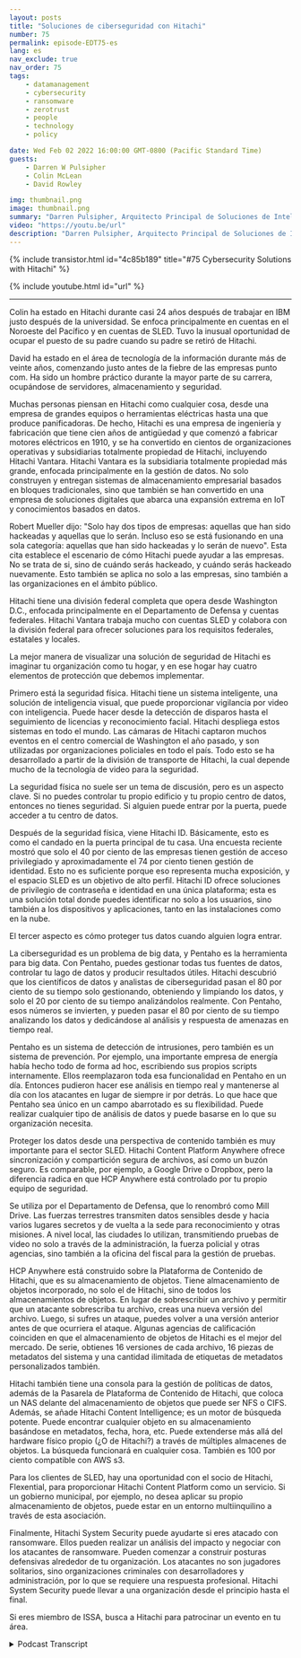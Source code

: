 ```yaml
---
layout: posts
title: "Soluciones de ciberseguridad con Hitachi"
number: 75
permalink: episode-EDT75-es
lang: es
nav_exclude: true
nav_order: 75
tags:
    - datamanagement
    - cybersecurity
    - ransomware
    - zerotrust
    - people
    - technology
    - policy

date: Wed Feb 02 2022 16:00:00 GMT-0800 (Pacific Standard Time)
guests:
    - Darren W Pulsipher
    - Colin McLean
    - David Rowley

img: thumbnail.png
image: thumbnail.png
summary: "Darren Pulsipher, Arquitecto Principal de Soluciones de Intel, habla con Colin McLean de Hitachi, líder del equipo global de Intel, y David Rowley, Consultor Senior de Soluciones, sobre las soluciones integrales de seguridad cibernética de Hitachi."
video: "https://youtu.be/url"
description: "Darren Pulsipher, Arquitecto Principal de Soluciones de Intel, habla con Colin McLean de Hitachi, líder del equipo global de Intel, y David Rowley, Consultor Senior de Soluciones, sobre las soluciones integrales de seguridad cibernética de Hitachi."
---
```


<div>
{% include transistor.html id="4c85b189" title="#75 Cybersecurity Solutions with Hitachi" %}

{% include youtube.html id="url" %}
</div>

---

Colin ha estado en Hitachi durante casi 24 años después de trabajar en IBM justo después de la universidad. Se enfoca principalmente en cuentas en el Noroeste del Pacífico y en cuentas de SLED. Tuvo la inusual oportunidad de ocupar el puesto de su padre cuando su padre se retiró de Hitachi.

David ha estado en el área de tecnología de la información durante más de veinte años, comenzando justo antes de la fiebre de las empresas punto com. Ha sido un hombre práctico durante la mayor parte de su carrera, ocupándose de servidores, almacenamiento y seguridad.

Muchas personas piensan en Hitachi como cualquier cosa, desde una empresa de grandes equipos o herramientas eléctricas hasta una que produce panificadoras. De hecho, Hitachi es una empresa de ingeniería y fabricación que tiene cien años de antigüedad y que comenzó a fabricar motores eléctricos en 1910, y se ha convertido en cientos de organizaciones operativas y subsidiarias totalmente propiedad de Hitachi, incluyendo Hitachi Vantara. Hitachi Vantara es la subsidiaria totalmente propiedad más grande, enfocada principalmente en la gestión de datos. No solo construyen y entregan sistemas de almacenamiento empresarial basados en bloques tradicionales, sino que también se han convertido en una empresa de soluciones digitales que abarca una expansión extrema en IoT y conocimientos basados en datos.

Robert Mueller dijo: "Solo hay dos tipos de empresas: aquellas que han sido hackeadas y aquellas que lo serán. Incluso eso se está fusionando en una sola categoría: aquellas que han sido hackeadas y lo serán de nuevo". Esta cita establece el escenario de cómo Hitachi puede ayudar a las empresas. No se trata de si, sino de cuándo serás hackeado, y cuándo serás hackeado nuevamente. Esto también se aplica no solo a las empresas, sino también a las organizaciones en el ámbito público.

Hitachi tiene una división federal completa que opera desde Washington D.C., enfocada principalmente en el Departamento de Defensa y cuentas federales. Hitachi Vantara trabaja mucho con cuentas SLED y colabora con la división federal para ofrecer soluciones para los requisitos federales, estatales y locales.

La mejor manera de visualizar una solución de seguridad de Hitachi es imaginar tu organización como tu hogar, y en ese hogar hay cuatro elementos de protección que debemos implementar.

Primero está la seguridad física. Hitachi tiene un sistema inteligente, una solución de inteligencia visual, que puede proporcionar vigilancia por video con inteligencia. Puede hacer desde la detección de disparos hasta el seguimiento de licencias y reconocimiento facial. Hitachi despliega estos sistemas en todo el mundo. Las cámaras de Hitachi captaron muchos eventos en el centro comercial de Washington el año pasado, y son utilizadas por organizaciones policiales en todo el país. Todo esto se ha desarrollado a partir de la división de transporte de Hitachi, la cual depende mucho de la tecnología de video para la seguridad.

La seguridad física no suele ser un tema de discusión, pero es un aspecto clave. Si no puedes controlar tu propio edificio y tu propio centro de datos, entonces no tienes seguridad. Si alguien puede entrar por la puerta, puede acceder a tu centro de datos.

Después de la seguridad física, viene Hitachi ID. Básicamente, esto es como el candado en la puerta principal de tu casa. Una encuesta reciente mostró que solo el 40 por ciento de las empresas tienen gestión de acceso privilegiado y aproximadamente el 74 por ciento tienen gestión de identidad. Esto no es suficiente porque eso representa mucha exposición, y el espacio SLED es un objetivo de alto perfil. Hitachi ID ofrece soluciones de privilegio de contraseña e identidad en una única plataforma; esta es una solución total donde puedes identificar no solo a los usuarios, sino también a los dispositivos y aplicaciones, tanto en las instalaciones como en la nube.

El tercer aspecto es cómo proteger tus datos cuando alguien logra entrar.

La ciberseguridad es un problema de big data, y Pentaho es la herramienta para big data. Con Pentaho, puedes gestionar todas tus fuentes de datos, controlar tu lago de datos y producir resultados útiles. Hitachi descubrió que los científicos de datos y analistas de ciberseguridad pasan el 80 por ciento de su tiempo solo gestionando, obteniendo y limpiando los datos, y solo el 20 por ciento de su tiempo analizándolos realmente. Con Pentaho, esos números se invierten, y pueden pasar el 80 por ciento de su tiempo analizando los datos y dedicándose al análisis y respuesta de amenazas en tiempo real.

Pentaho es un sistema de detección de intrusiones, pero también es un sistema de prevención. Por ejemplo, una importante empresa de energía había hecho todo de forma ad hoc, escribiendo sus propios scripts internamente. Ellos reemplazaron toda esa funcionalidad en Pentaho en un día. Entonces pudieron hacer ese análisis en tiempo real y mantenerse al día con los atacantes en lugar de siempre ir por detrás. Lo que hace que Pentaho sea único en un campo abarrotado es su flexibilidad. Puede realizar cualquier tipo de análisis de datos y puede basarse en lo que su organización necesita.

Proteger los datos desde una perspectiva de contenido también es muy importante para el sector SLED. Hitachi Content Platform Anywhere ofrece sincronización y compartición segura de archivos, así como un buzón seguro. Es comparable, por ejemplo, a Google Drive o Dropbox, pero la diferencia radica en que HCP Anywhere está controlado por tu propio equipo de seguridad.

Se utiliza por el Departamento de Defensa, que lo renombró como Mill Drive. Las fuerzas terrestres transmiten datos sensibles desde y hacia varios lugares secretos y de vuelta a la sede para reconocimiento y otras misiones. A nivel local, las ciudades lo utilizan, transmitiendo pruebas de video no solo a través de la administración, la fuerza policial y otras agencias, sino también a la oficina del fiscal para la gestión de pruebas.

HCP Anywhere está construido sobre la Plataforma de Contenido de Hitachi, que es su almacenamiento de objetos. Tiene almacenamiento de objetos incorporado, no solo el de Hitachi, sino de todos los almacenamientos de objetos. En lugar de sobrescribir un archivo y permitir que un atacante sobrescriba tu archivo, creas una nueva versión del archivo. Luego, si sufres un ataque, puedes volver a una versión anterior antes de que ocurriera el ataque. Algunas agencias de calificación coinciden en que el almacenamiento de objetos de Hitachi es el mejor del mercado. De serie, obtienes 16 versiones de cada archivo, 16 piezas de metadatos del sistema y una cantidad ilimitada de etiquetas de metadatos personalizados también.

Hitachi también tiene una consola para la gestión de políticas de datos, además de la Pasarela de Plataforma de Contenido de Hitachi, que coloca un NAS delante del almacenamiento de objetos que puede ser NFS o CIFS. Además, se añade Hitachi Content Intelligence; es un motor de búsqueda potente. Puede encontrar cualquier objeto en su almacenamiento basándose en metadatos, fecha, hora, etc. Puede extenderse más allá del hardware físico propio (¿O de Hitachi?) a través de múltiples almacenes de objetos. La búsqueda funcionará en cualquier cosa. También es 100 por ciento compatible con AWS s3.

Para los clientes de SLED, hay una oportunidad con el socio de Hitachi, Flexential, para proporcionar Hitachi Content Platform como un servicio. Si un gobierno municipal, por ejemplo, no desea aplicar su propio almacenamiento de objetos, puede estar en un entorno multiinquilino a través de esta asociación.

Finalmente, Hitachi System Security puede ayudarte si eres atacado con ransomware. Ellos pueden realizar un análisis del impacto y negociar con los atacantes de ransomware. Pueden comenzar a construir posturas defensivas alrededor de tu organización. Los atacantes no son jugadores solitarios, sino organizaciones criminales con desarrolladores y administración, por lo que se requiere una respuesta profesional. Hitachi System Security puede llevar a una organización desde el principio hasta el final.

Si eres miembro de ISSA, busca a Hitachi para patrocinar un evento en tu área.



<details>
<summary> Podcast Transcript </summary>

<p></p>

</details>
